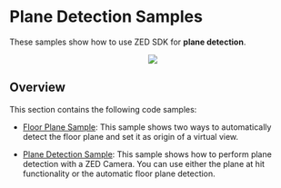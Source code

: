 # Plane Detection Samples

These samples show how to use ZED SDK for **plane detection**.

<p align="center">
  <img src="https://user-images.githubusercontent.com/32394882/229093072-d9d70e92-07d5-46cb-bde7-21f7c66fd6a1.gif">
</p>


## Overview

This section contains the following code samples:

 - [Floor Plane Sample](./floor%20plane/): This sample shows two ways to automatically detect the floor plane and set it as origin of a virtual view.

 - [Plane Detection Sample](./plane%20detection/): This sample shows how to perform plane detection with a ZED Camera. You can use either the plane at hit functionality or the automatic floor plane detection.
